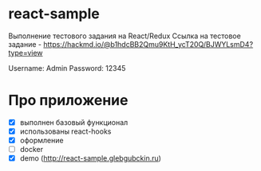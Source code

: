 # react-sample
Выполнение тестового задания на React/Redux
Ссылка на тестовое задание - https://hackmd.io/@b1hdcBB2Qmu9KtH_ycT20Q/BJWYLsmD4?type=view

Username: Admin
Password: 12345

# Про приложение
- [X] выполнен базовый функционал
- [X] использованы react-hooks
- [X] оформление
- [ ] docker
- [X] demo (http://react-sample.glebgubckin.ru)
